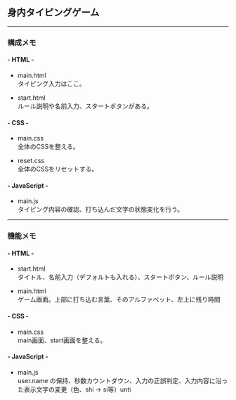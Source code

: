 ## 身内タイピングゲーム
<hr>

### 構成メモ
#### - HTML -
- main.html\
タイピング入力はここ。

- start.html\
ルール説明や名前入力、スタートボタンがある。

#### - CSS -
- main.css\
全体のCSSを整える。

- reset.css\
全体のCSSをリセットする。

#### - JavaScript -
- main.js\
タイピング内容の確認、打ち込んだ文字の状態変化を行う。
<hr>

### 機能メモ
#### - HTML -
- start.html\
タイトル、名前入力（デフォルトも入れる）、スタートボタン、ルール説明

- main.html\
ゲーム画面。上部に打ち込む言葉、そのアルファベット、左上に残り時間

#### - CSS -
- main.css\
main画面、start画面を整える。

#### - JavaScript -
- main.js\
user.name の保持、秒数カウントダウン、入力の正誤判定、入力内容に沿った表示文字の変更（色、shi -> si等）unti
